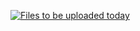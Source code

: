 [![Files to be uploaded today](https://img.shields.io/badge/Files_to_be_uploaded-today-blue)](#files-to-be-uploaded-today)
